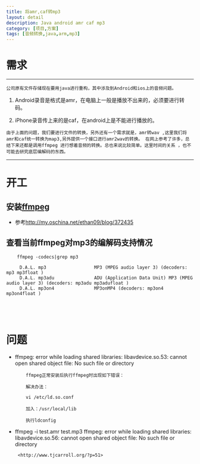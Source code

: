 ```yaml
---
title: 将amr,caf转mp3
layout: detail
description: Java android amr caf mp3
category: [项目,方案]
tags: [音频转换,java,arm,mp3]
---
```


# 需求
---
`公司原有文件存储现在要用java进行重构，其中涉及到Android和ios上的音频问题。`

1. Android录音是格式是amr，在电脑上一般是播放不出来的，必须要进行转码。

2. iPhone录音传上来的是caf，在android上是不能进行播放的。

`由于上面的问题，我们要进行文件的转换，另外还有一个需求就是，amr转wav ,这里我们将amr和caf统一转换为map3,另外提供一个接口进行amr2wav的转换。
在网上参考了许多，总结下来还都是调用ffmpeg 进行想着音频的转换。总也来说比较简单。这里时间的关系 ，也不可能去研究底层编解码的东西。`

---

# 开工

## 安装[ffmpeg](https://www.ffmpeg.org/ffmpeg.html#Audio-Options)

- 参考<http://my.oschina.net/ethan09/blog/372435>

## 查看当前ffmpeg对mp3的编解码支持情况 
        
        ffmpeg -codecs|grep mp3                                        
        
         D.A.L. mp3                  MP3 (MPEG audio layer 3) (decoders: mp3 mp3float )
         D.A.L. mp3adu               ADU (Application Data Unit) MP3 (MPEG audio layer 3) (decoders: mp3adu mp3adufloat )
         D.A.L. mp3on4               MP3onMP4 (decoders: mp3on4 mp3on4float )
 

  
         
# 问题

- ffmpeg: error while loading shared libraries: libavdevice.so.53: cannot open shared object file: No such file or directory
      
      
          ffmpeg正常安装后执行ffmpeg时出现如下错误：
          
          解决办法：
          
          vi /etc/ld.so.conf
          
          加入：/usr/local/lib
      
          执行ldconfig
          
-  ffmpeg -i test.amr test.mp3
  ffmpeg: error while loading shared libraries: libavdevice.so.56: cannot open shared object file: No such file or directory
  
        <http://www.tjcarroll.org/?p=51>
        
        
    
